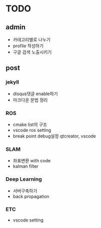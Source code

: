 # TODO

## admin

- 카테고리별로 나누기
- profile 작성하기
- 구글 검색 노출시키기

## post

### jekyll

- disqus댓글 enable하기
- 마크다운 문법 정리

### ROS

- cmake list의 구조
- vscode ros setting
- break point debug설정 qtcreator, vscode

### SLAM

- 좌표변환 with code
- kalman filter

### Deep Learning

- 서버구축하기
- back propagation

### ETC

- vscode setting
